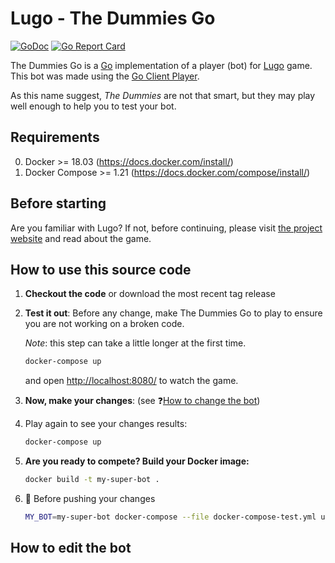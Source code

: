# Lugo - The Dummies Go

[![GoDoc](https://godoc.org/github.com/lugobots/the-dummies-go?status.svg)](https://godoc.org/github.com/lugobots/the-dummies-go)
[![Go Report Card](https://goreportcard.com/badge/github.com/lugobots/the-dummies-go)](https://goreportcard.com/report/github.com/lugobots/the-dummies-go)

The Dummies Go is a [Go](http://golang.org/) implementation of a player (bot) for [Lugo](https://lugobots.dev) game.
This bot was made using the [Go Client Player](https://github.com/lugobots/lugo4go).

As this name suggest, _The Dummies_ are not that smart, but they may play well enough to help you to test your bot.

## Requirements

0. Docker >= 18.03 (https://docs.docker.com/install/)
0. Docker Compose >= 1.21 (https://docs.docker.com/compose/install/)

## Before starting

Are you familiar with Lugo?
If not, before continuing, please visit [the project website](https://lugobots.dev) and read about the game.

## How to use this source code

1. **Checkout the code** or download the most recent tag release
2. **Test it out**: Before any change, make The Dummies Go to play to ensure you are not working on a broken code.

   _Note_: this step can take a little longer at the first time.
   ```sh 
   docker-compose up
   ```
   and open [http://localhost:8080/](http://localhost:8080/) to watch the game.
4. **Now, make your changes**: (see :question:[How to change the bot](#how-to-edit-the-bot))
5. Play again to see your changes results:

   ```sh 
   docker-compose up
   ```
6. **Are you ready to compete? Build your Docker image:**

    ```sh 
   docker build -t my-super-bot .
   ```
7. :checkered_flag: Before pushing your changes

   ```sh 
   MY_BOT=my-super-bot docker-compose --file docker-compose-test.yml up
   ```

## How to edit the bot   

